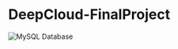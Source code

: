 # DeepCloud-FinalProject

![MySQL Database](https://user-images.githubusercontent.com/62817155/151787805-5bc2ec81-2826-4531-8842-953925d4b9c6.png)
